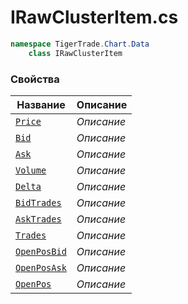 
# IRawClusterItem.cs
```csharp
namespace TigerTrade.Chart.Data  
    class IRawClusterItem
```

### Свойства
| Название | Описание |
| --- | --- |
| [`Price`](./Свойства/Price.md) | *Описание* |
| [`Bid`](./Свойства/Bid.md) | *Описание* |
| [`Ask`](./Свойства/Ask.md) | *Описание* |
| [`Volume`](./Свойства/Volume.md) | *Описание* |
| [`Delta`](./Свойства/Delta.md) | *Описание* |
| [`BidTrades`](./Свойства/BidTrades.md) | *Описание* |
| [`AskTrades`](./Свойства/AskTrades.md) | *Описание* |
| [`Trades`](./Свойства/Trades.md) | *Описание* |
| [`OpenPosBid`](./Свойства/OpenPosBid.md) | *Описание* |
| [`OpenPosAsk`](./Свойства/OpenPosAsk.md) | *Описание* |
| [`OpenPos`](./Свойства/OpenPos.md) | *Описание* |
